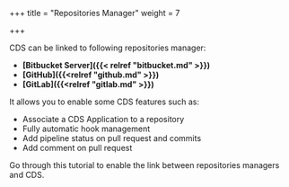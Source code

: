 +++
title = "Repositories Manager"
weight = 7

+++

CDS can be linked to following repositories manager:

 - **[Bitbucket Server]({{< relref "bitbucket.md" >}})**
 - **[GitHub]({{<relref "github.md" >}})**
 - **[GitLab]({{<relref "gitlab.md" >}})**

It allows you to enable some CDS features such as:

 - Associate a CDS Application to a repository
 - Fully automatic hook management
 - Add pipeline status on pull request and commits
 - Add comment on pull request

Go through this tutorial to enable the link between repositories managers and CDS.
